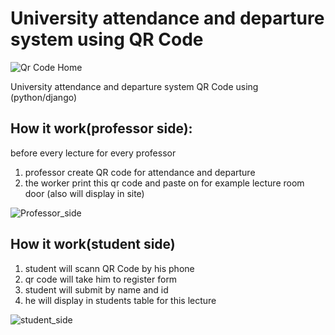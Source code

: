 # University attendance and departure system using QR Code
![Qr Code Home](https://github.com/omarreda22/Attendance-and-leaving-system-using-QR-Code/blob/main/static/qr_code_project.PNG)


University attendance and departure system QR Code using (python/django)


## How it work(professor side):
before every lecture for every professor 
1. professor create QR code for attendance and departure 
2. the worker print this qr code and paste on for example lecture room door (also will display in site)

![Professor_side](https://github.com/omarreda22/Attendance-and-leaving-system-using-QR-Code/blob/main/static/professor_side%20(1).gif)



## How it work(student side)
1. student will scann QR Code by his phone 
2. qr code will take him to register form
3. student will submit by name and id
4. he will display in students table for this lecture

![student_side](https://github.com/omarreda22/Attendance-and-leaving-system-using-QR-Code/blob/main/static/student_sdie.gif)
